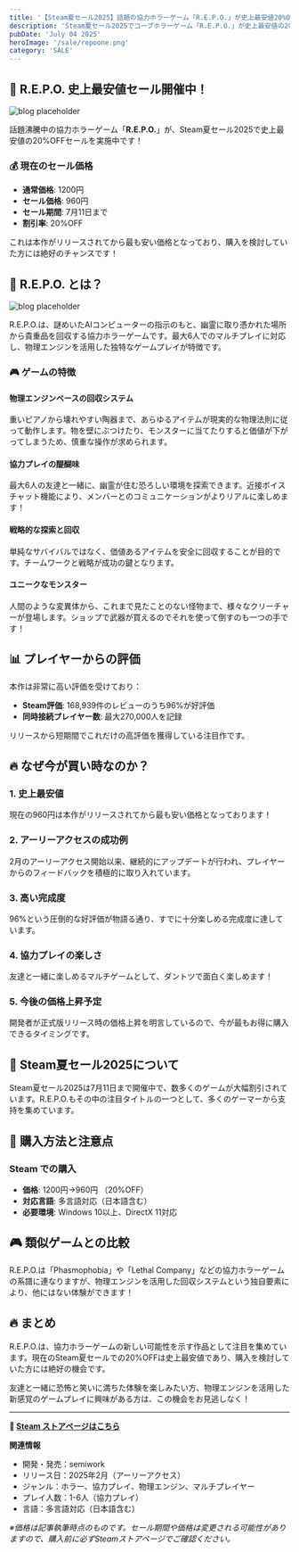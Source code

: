 ```yaml
---
title: '【Steam夏セール2025】話題の協力ホラーゲーム「R.E.P.O.」が史上最安値20%OFF！友達と楽しむ物理エンジン搭載の新感覚ホラー体験'
description: 'Steam夏セール2025でコープホラーゲーム「R.E.P.O.」が史上最安値の20%OFFセール中！最大6人で楽しめる物理エンジンを活用した新感覚ホラーゲームの魅力とセール情報を詳しく解説します。'
pubDate: 'July 04 2025'
heroImage: '/sale/repoone.png'
category: 'SALE'
---
```


## 🎯 R.E.P.O. 史上最安値セール開催中！

![blog placeholder](/sale/repothree.png)

話題沸騰中の協力ホラーゲーム「**R.E.P.O.**」が、Steam夏セール2025で史上最安値の20%OFFセールを実施中です！

### 💰 現在のセール価格

- **通常価格**: 1200円
- **セール価格**: 960円
- **セール期間**: 7月11日まで
- **割引率**: 20%OFF

これは本作がリリースされてから最も安い価格となっており、購入を検討していた方には絶好のチャンスです！

## 🌟 R.E.P.O. とは？

![blog placeholder](/sale/repotwu.png)

R.E.P.O.は、謎めいたAIコンピューターの指示のもと、幽霊に取り憑かれた場所から貴重品を回収する協力ホラーゲームです。最大6人でのマルチプレイに対応し、物理エンジンを活用した独特なゲームプレイが特徴です。

### 🎮 ゲームの特徴

#### 物理エンジンベースの回収システム
重いピアノから壊れやすい陶器まで、あらゆるアイテムが現実的な物理法則に従って動作します。物を壁にぶつけたり、モンスターに当てたりすると価値が下がってしまうため、慎重な操作が求められます。

#### 協力プレイの醍醐味
最大6人の友達と一緒に、幽霊が住む恐ろしい環境を探索できます。近接ボイスチャット機能により、メンバーとのコミュニケーションがよりリアルに楽しめます！

#### 戦略的な探索と回収
単純なサバイバルではなく、価値あるアイテムを安全に回収することが目的です。チームワークと戦略が成功の鍵となります。

#### ユニークなモンスター
人間のような変異体から、これまで見たことのない怪物まで、様々なクリーチャーが登場します。ショップで武器が買えるのでそれを使って倒すのも一つの手です！

## 📊 プレイヤーからの評価

本作は非常に高い評価を受けており：

- **Steam評価**: 168,939件のレビューのうち96%が好評価
- **同時接続プレイヤー数**: 最大270,000人を記録

リリースから短期間でこれだけの高評価を獲得している注目作です。

## 🔥 なぜ今が買い時なのか？

### 1. 史上最安値
現在の960円は本作がリリースされてから最も安い価格となっております！

### 2. アーリーアクセスの成功例
2月のアーリーアクセス開始以来、継続的にアップデートが行われ、プレイヤーからのフィードバックを積極的に取り入れています。

### 3. 高い完成度
96%という圧倒的な好評価が物語る通り、すでに十分楽しめる完成度に達しています。

### 4. 協力プレイの楽しさ
友達と一緒に楽しめるマルチゲームとして、ダントツで面白く楽しめます！

### 5. 今後の価格上昇予定
開発者が正式版リリース時の価格上昇を明言しているので、今が最もお得に購入できるタイミングです。

## 🎊 Steam夏セール2025について

Steam夏セール2025は7月11日まで開催中で、数多くのゲームが大幅割引されています。R.E.P.O.もその中の注目タイトルの一つとして、多くのゲーマーから支持を集めています。

## 🛒 購入方法と注意点

### Steam での購入
- **価格**: 1200円→960円 （20%OFF）
- **対応言語**: 多言語対応（日本語含む）
- **必要環境**: Windows 10以上、DirectX 11対応



## 🎮 類似ゲームとの比較

R.E.P.O.は「Phasmophobia」や「Lethal Company」などの協力ホラーゲームの系譜に連なりますが、物理エンジンを活用した回収システムという独自要素により、他にはない体験ができます！

## 🔥 まとめ

R.E.P.O.は、協力ホラーゲームの新しい可能性を示す作品として注目を集めています。現在のSteam夏セールでの20%OFFは史上最安値であり、購入を検討していた方には絶好の機会です。

友達と一緒に恐怖と笑いに満ちた体験を楽しみたい方、物理エンジンを活用した新感覚のゲームプレイに興味がある方は、この機会をお見逃しなく！

---

**🛒 [Steam ストアページはこちら](https://store.steampowered.com/app/3241660/REPO/)**

**関連情報**
- 開発・発売：semiwork
- リリース日：2025年2月（アーリーアクセス）
- ジャンル：ホラー、協力プレイ、物理エンジン、マルチプレイヤー
- プレイ人数：1-6人（協力プレイ）
- 言語：多言語対応（日本語含む）

*※価格は記事執筆時点のものです。セール期間や価格は変更される可能性がありますので、購入前に必ずSteamストアページでご確認ください。*